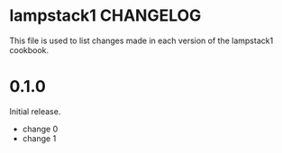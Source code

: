 # lampstack1 CHANGELOG

This file is used to list changes made in each version of the lampstack1 cookbook.

# 0.1.0

Initial release.

- change 0
- change 1

